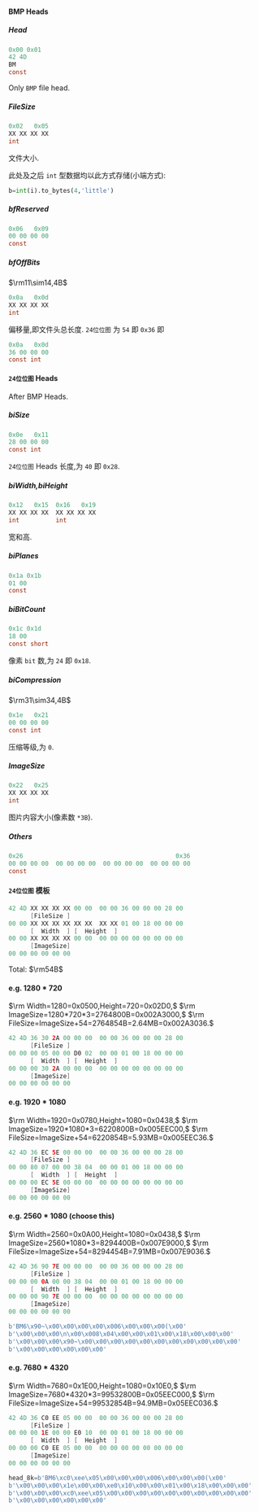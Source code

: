 #### BMP Heads

##### Head
```java
0x00 0x01
42 4D
BM
const
```
Only `BMP` file head.

##### FileSize
```java
0x02   0x05
XX XX XX XX
int
```
文件大小.

此处及之后 `int` 型数据均以此方式存储(小端方式):

```py
b=int(i).to_bytes(4,'little')
```

##### bfReserved
```java
0x06   0x09
00 00 00 00
const
```

##### bfOffBits
$\rm11\sim14,4B$
```java
0x0a   0x0d
XX XX XX XX
int
```
偏移量,即文件头总长度.
`24位位图` 为 `54` 即 `0x36` 即
```java
0x0a   0x0d
36 00 00 00
const int
```


#### `24位位图` Heads
After BMP Heads.

##### biSize
```java
0x0e   0x11
28 00 00 00
const int
```
`24位位图` Heads 长度,为 `40` 即 `0x28`.

##### biWidth,biHeight
```java
0x12   0x15  0x16   0x19
XX XX XX XX  XX XX XX XX
int          int
```
宽和高.

##### biPlanes
```java
0x1a 0x1b
01 00
const
```

##### biBitCount
```java
0x1c 0x1d
18 00
const short
```
像素 `bit` 数,为 `24` 即 `0x18`.

##### biCompression
$\rm31\sim34,4B$
```java
0x1e   0x21
00 00 00 00
const int
```
压缩等级,为 `0`.

##### ImageSize
```java
0x22   0x25
XX XX XX XX
int
```
图片内容大小(像素数 `*3B`).

##### Others
```java
0x26                                          0x36
00 00 00 00  00 00 00 00  00 00 00 00  00 00 00 00
const
```

#### `24位位图` 模板
```java
42 4D XX XX XX XX 00 00  00 00 36 00 00 00 28 00 
      [FileSize ]
00 00 XX XX XX XX XX XX  XX XX 01 00 18 00 00 00 
      [  Width  ] [  Height  ]
00 00 XX XX XX XX 00 00  00 00 00 00 00 00 00 00 
      [ImageSize]
00 00 00 00 00 00       
```
Total: $\rm54B$


#### e.g. $1280*720$
$\rm Width=1280=0x0500,Height=720=0x02D0,$
$\rm ImageSize=1280*720*3=2764800B=0x002A3000,$
$\rm FileSize=ImageSize+54=2764854B=2.64MB=0x002A3036.$
```java
42 4D 36 30 2A 00 00 00  00 00 36 00 00 00 28 00 
      [FileSize ]
00 00 00 05 00 00 D0 02  00 00 01 00 18 00 00 00 
      [  Width  ] [  Height  ]
00 00 00 30 2A 00 00 00  00 00 00 00 00 00 00 00 
      [ImageSize]
00 00 00 00 00 00       
```

#### e.g. $1920*1080$
$\rm Width=1920=0x0780,Height=1080=0x0438,$
$\rm ImageSize=1920*1080*3=6220800B=0x005EEC00,$
$\rm FileSize=ImageSize+54=6220854B=5.93MB=0x005EEC36.$
```java
42 4D 36 EC 5E 00 00 00  00 00 36 00 00 00 28 00 
      [FileSize ]
00 00 80 07 00 00 38 04  00 00 01 00 18 00 00 00 
      [  Width  ] [  Height  ]
00 00 00 EC 5E 00 00 00  00 00 00 00 00 00 00 00 
      [ImageSize]
00 00 00 00 00 00       
```

#### e.g. $2560*1080$ (choose this)
$\rm Width=2560=0x0A00,Height=1080=0x0438,$
$\rm ImageSize=2560*1080*3=8294400B=0x007E9000,$
$\rm FileSize=ImageSize+54=8294454B=7.91MB=0x007E9036.$
```java
42 4D 36 90 7E 00 00 00  00 00 36 00 00 00 28 00 
      [FileSize ]
00 00 00 0A 00 00 38 04  00 00 01 00 18 00 00 00 
      [  Width  ] [  Height  ]
00 00 00 90 7E 00 00 00  00 00 00 00 00 00 00 00 
      [ImageSize]
00 00 00 00 00 00       
```

```py
b'BM6\x90~\x00\x00\x00\x00\x006\x00\x00\x00(\x00'
b'\x00\x00\x00\n\x00\x008\x04\x00\x00\x01\x00\x18\x00\x00\x00'
b'\x00\x00\x00\x90~\x00\x00\x00\x00\x00\x00\x00\x00\x00\x00\x00'
b'\x00\x00\x00\x00\x00\x00'
```


#### e.g. $7680*4320$
$\rm Width=7680=0x1E00,Height=1080=0x10E0,$
$\rm ImageSize=7680*4320*3=99532800B=0x05EEC000,$
$\rm FileSize=ImageSize+54=99532854B=94.9MB=0x05EEC036.$
```java
42 4D 36 C0 EE 05 00 00  00 00 36 00 00 00 28 00 
      [FileSize ]
00 00 00 1E 00 00 E0 10  00 00 01 00 18 00 00 00 
      [  Width  ] [  Height  ]
00 00 00 C0 EE 05 00 00  00 00 00 00 00 00 00 00 
      [ImageSize]
00 00 00 00 00 00       
```

```py
head_8k=b'BM6\xc0\xee\x05\x00\x00\x00\x006\x00\x00\x00(\x00'
b'\x00\x00\x00\x1e\x00\x00\xe0\x10\x00\x00\x01\x00\x18\x00\x00\x00'
b'\x00\x00\x00\xc0\xee\x05\x00\x00\x00\x00\x00\x00\x00\x00\x00\x00'
b'\x00\x00\x00\x00\x00\x00'
```
